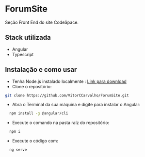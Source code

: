
# ForumSite

Seção Front End do site CodeSpace.




## Stack utilizada

- Angular
- Typescript



## Instalação e como usar

- Tenha Node.js instalado localmente : [Link para download](https://nodejs.org/)
- Clone o repositório:
```bash
git clone https://github.com/VitorCCarvalho/ForumSite.git
```

- Abra o Terminal da sua máquina e digite para instalar o Angular:
```bash
  npm install -g @angular/cli
```

- Execute o comando na pasta raíz do repositório:
```bash
  npm i
```

- Execute o código com:
```bash
  ng serve
```
